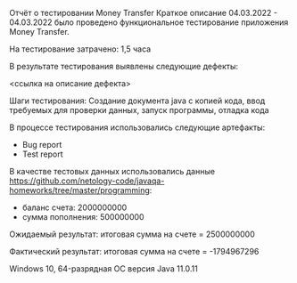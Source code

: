 Отчёт о тестировании Money Transfer
Краткое описание
04.03.2022 - 04.03.2022 было проведено функциональное тестирование приложения Money Transfer.

На тестирование затрачено: 1,5 часа

В результате тестирования выявлены следующие дефекты:

<ссылка на описание дефекта>

Шаги тестирования:
Создание документа java с копией кода, ввод требуемых для проверки данных, запуск программы, отладка кода

В процессе тестирования использовались следующие артефакты:
- Bug report
- Test report

В качестве тестовых данных использовались данные https://github.com/netology-code/javaqa-homeworks/tree/master/programming:
- баланс счета: 2000000000
- сумма пополнения: 500000000 
 
Oжидаемый результат: итоговая сумма на счете = 2500000000

Фактический результат: итоговая сумма на счете = -1794967296


Windows 10, 64-разрядная ОС
версия Java 11.0.11
